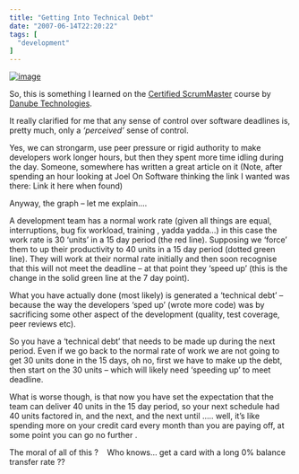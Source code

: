 ```yaml
---
title: "Getting Into Technical Debt"
date: "2007-06-14T22:20:22"
tags: [
  "development"
]
---
```

[](https://kapie.com/content/binary/WindowsLiveWriter/GettingIntoTechnicalDebt_14829/image.png)[![image](image_thumb_1.png)](https://kapie.com/content/binary/WindowsLiveWriter/GettingIntoTechnicalDebt_14829/image_1.png)

So, this is something I learned on the [Certified ScrumMaster](http://www.danube.com/courses/csm.htm) course by [Danube Technologies](http://www.danube.com/).

It really clarified for me that any sense of control over software deadlines is, pretty much, only a *‘perceived’* sense of control.

Yes, we can strongarm, use peer pressure or rigid authority to make developers work longer hours, but then they spent more time idling during the day. Someone, somewhere has written a great article on it (Note, after spending an hour looking at Joel On Software thinking the link I wanted was there: Link it here when found)

Anyway, the graph – let me explain….

A development team has a normal work rate (given all things are equal, interruptions, bug fix workload, training , yadda yadda…) in this case the work rate is 30 ‘units’ in a 15 day period (the red line). Supposing we ‘force’ them to up their productivity to 40 units in a 15 day period (dotted green line). They will work at their normal rate initially and then soon recognise that this will not meet the deadline – at that point they ‘speed up’ (this is the change in the solid green line at the 7 day point).

What you have actually done (most likely) is generated a ‘technical debt’ – because the way the developers ‘sped up’ (wrote more code) was by sacrificing some other aspect of the development (quality, test coverage, peer reviews etc).

So you have a ‘technical debt’ that needs to be made up during the next period. Even if we go back to the normal rate of work we are not going to get 30 units done in the 15 days, oh no, first we have to make up the debt, then start on the 30 units – which will likely need ‘speeding up’ to meet deadline.

What is worse though, is that now you have set the expectation that the team can deliver 40 units in the 15 day period, so your next schedule had 40 units factored in, and the next, and the next until ….. well, it’s like spending more on your credit card every month than you are paying off, at some point you can go no further .

The moral of all of this ?    Who knows… get a card with a long 0% balance transfer rate ??
